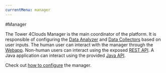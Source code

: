 ```yaml
---
currentMenu: manager
---
```


#Manager

The Tower 4Clouds Manager is the main coordinator of the platform. It is responsible of configuring the [Data Analyzer] and [Data Collectors] based on user inputs. The human user can interact with the manager through the [Webapp]. Non-human users can interact using the exposed [REST API]. A Java application can interact using the provided [Java API].

Check out [how to configure][Configuration] the manager.

[Data Analyzer]: data-analyzer
[Monitoring Rules]: monitoring-rules
[Observers]: observers
[Data Collectors]: data-collectors
[Webapp]: manager/webapp.html
[Java API]: manager/java-api.html
[REST API]: manager/rest-api
[Configuration]: manager/configuration.html